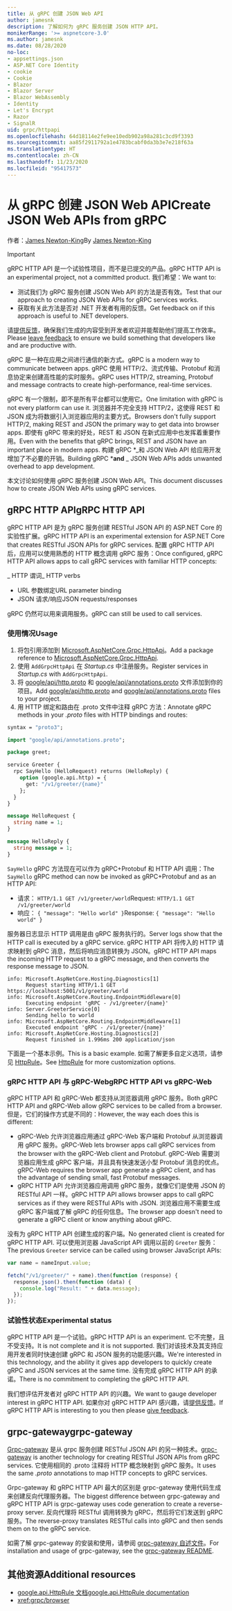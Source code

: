```yaml
---
title: 从 gRPC 创建 JSON Web API
author: jamesnk
description: 了解如何为 gRPC 服务创建 JSON HTTP API。
monikerRange: '>= aspnetcore-3.0'
ms.author: jamesnk
ms.date: 08/28/2020
no-loc:
- appsettings.json
- ASP.NET Core Identity
- cookie
- Cookie
- Blazor
- Blazor Server
- Blazor WebAssembly
- Identity
- Let's Encrypt
- Razor
- SignalR
uid: grpc/httpapi
ms.openlocfilehash: 64d18114e2fe9ee10edb902a98a281c3cd9f3393
ms.sourcegitcommit: aa85f2911792a1e4783bcabf0da3b3e7e218f63a
ms.translationtype: HT
ms.contentlocale: zh-CN
ms.lasthandoff: 11/23/2020
ms.locfileid: "95417573"
---
```

# <a name="create-json-web-apis-from-grpc"></a><span data-ttu-id="193df-103">从 gRPC 创建 JSON Web API</span><span class="sxs-lookup"><span data-stu-id="193df-103">Create JSON Web APIs from gRPC</span></span>

<span data-ttu-id="193df-104">作者：[James Newton-King](https://twitter.com/jamesnk)</span><span class="sxs-lookup"><span data-stu-id="193df-104">By [James Newton-King](https://twitter.com/jamesnk)</span></span>

> [!IMPORTANT]
> <span data-ttu-id="193df-105">gRPC HTTP API 是一个试验性项目，而不是已提交的产品。</span><span class="sxs-lookup"><span data-stu-id="193df-105">gRPC HTTP API is an experimental project, not a committed product.</span></span> <span data-ttu-id="193df-106">我们希望：</span><span class="sxs-lookup"><span data-stu-id="193df-106">We want to:</span></span>
>
> * <span data-ttu-id="193df-107">测试我们为 gRPC 服务创建 JSON Web API 的方法是否有效。</span><span class="sxs-lookup"><span data-stu-id="193df-107">Test that our approach to creating JSON Web APIs for gRPC services works.</span></span>
> * <span data-ttu-id="193df-108">获取有关此方法是否对 .NET 开发者有用的反馈。</span><span class="sxs-lookup"><span data-stu-id="193df-108">Get feedback on if this approach is useful to .NET developers.</span></span>
>
> <span data-ttu-id="193df-109">请[提供反馈](https://github.com/grpc/grpc-dotnet/issues/167)，确保我们生成的内容受到开发者欢迎并能帮助他们提高工作效率。</span><span class="sxs-lookup"><span data-stu-id="193df-109">Please [leave feedback](https://github.com/grpc/grpc-dotnet/issues/167) to ensure we build something that developers like and are productive with.</span></span>

<span data-ttu-id="193df-110">gRPC 是一种在应用之间进行通信的新方式。</span><span class="sxs-lookup"><span data-stu-id="193df-110">gRPC is a modern way to communicate between apps.</span></span> <span data-ttu-id="193df-111">gRPC 使用 HTTP/2、流式传输、Protobuf 和消息协定来创建高性能的实时服务。</span><span class="sxs-lookup"><span data-stu-id="193df-111">gRPC uses HTTP/2, streaming, Protobuf and message contracts to create high-performance, real-time services.</span></span>

<span data-ttu-id="193df-112">gRPC 有一个限制，即不是所有平台都可以使用它。</span><span class="sxs-lookup"><span data-stu-id="193df-112">One limitation with gRPC is not every platform can use it.</span></span> <span data-ttu-id="193df-113">浏览器并不完全支持 HTTP/2，这使得 REST 和 JSON 成为将数据引入浏览器应用的主要方式。</span><span class="sxs-lookup"><span data-stu-id="193df-113">Browsers don't fully support HTTP/2, making REST and JSON the primary way to get data into browser apps.</span></span> <span data-ttu-id="193df-114">即使有 gRPC 带来的好处，REST 和 JSON 在新式应用中也发挥着重要作用。</span><span class="sxs-lookup"><span data-stu-id="193df-114">Even with the benefits that gRPC brings, REST and JSON have an important place in modern apps.</span></span> <span data-ttu-id="193df-115">构建 gRPC \*_和 JSON Web API 给应用开发增加了不必要的开销。</span><span class="sxs-lookup"><span data-stu-id="193df-115">Building gRPC \***and** _ JSON Web APIs adds unwanted overhead to app development.</span></span>

<span data-ttu-id="193df-116">本文讨论如何使用 gRPC 服务创建 JSON Web API。</span><span class="sxs-lookup"><span data-stu-id="193df-116">This document discusses how to create JSON Web APIs using gRPC services.</span></span>

## <a name="grpc-http-api"></a><span data-ttu-id="193df-117">gRPC HTTP API</span><span class="sxs-lookup"><span data-stu-id="193df-117">gRPC HTTP API</span></span>

<span data-ttu-id="193df-118">gRPC HTTP API 是为 gRPC 服务创建 RESTful JSON API 的 ASP.NET Core 的实验性扩展。</span><span class="sxs-lookup"><span data-stu-id="193df-118">gRPC HTTP API is an experimental extension for ASP.NET Core that creates RESTful JSON APIs for gRPC services.</span></span> <span data-ttu-id="193df-119">配置 gRPC HTTP API 后，应用可以使用熟悉的 HTTP 概念调用 gRPC 服务：</span><span class="sxs-lookup"><span data-stu-id="193df-119">Once configured, gRPC HTTP API allows apps to call gRPC services with familiar HTTP concepts:</span></span>

<span data-ttu-id="193df-120">_ HTTP 谓词</span><span class="sxs-lookup"><span data-stu-id="193df-120">_ HTTP verbs</span></span>
* <span data-ttu-id="193df-121">URL 参数绑定</span><span class="sxs-lookup"><span data-stu-id="193df-121">URL parameter binding</span></span>
* <span data-ttu-id="193df-122">JSON 请求/响应</span><span class="sxs-lookup"><span data-stu-id="193df-122">JSON requests/responses</span></span>

<span data-ttu-id="193df-123">gRPC 仍然可以用来调用服务。</span><span class="sxs-lookup"><span data-stu-id="193df-123">gRPC can still be used to call services.</span></span>

### <a name="usage"></a><span data-ttu-id="193df-124">使用情况</span><span class="sxs-lookup"><span data-stu-id="193df-124">Usage</span></span>

1. <span data-ttu-id="193df-125">将包引用添加到 [Microsoft.AspNetCore.Grpc.HttpApi](https://www.nuget.org/packages/Microsoft.AspNetCore.Grpc.HttpApi)。</span><span class="sxs-lookup"><span data-stu-id="193df-125">Add a package reference to [Microsoft.AspNetCore.Grpc.HttpApi](https://www.nuget.org/packages/Microsoft.AspNetCore.Grpc.HttpApi).</span></span>
1. <span data-ttu-id="193df-126">使用 `AddGrpcHttpApi` 在 *Startup.cs* 中注册服务。</span><span class="sxs-lookup"><span data-stu-id="193df-126">Register services in *Startup.cs* with `AddGrpcHttpApi`.</span></span>
1. <span data-ttu-id="193df-127">将 [google/api/http.proto](https://github.com/aspnet/AspLabs/blob/c1e59cacf7b9606650d6ec38e54fa3a82377f360/src/GrpcHttpApi/sample/Proto/google/api/http.proto) 和 [google/api/annotations.proto](https://github.com/aspnet/AspLabs/blob/c1e59cacf7b9606650d6ec38e54fa3a82377f360/src/GrpcHttpApi/sample/Proto/google/api/annotations.proto) 文件添加到你的项目。</span><span class="sxs-lookup"><span data-stu-id="193df-127">Add [google/api/http.proto](https://github.com/aspnet/AspLabs/blob/c1e59cacf7b9606650d6ec38e54fa3a82377f360/src/GrpcHttpApi/sample/Proto/google/api/http.proto) and [google/api/annotations.proto](https://github.com/aspnet/AspLabs/blob/c1e59cacf7b9606650d6ec38e54fa3a82377f360/src/GrpcHttpApi/sample/Proto/google/api/annotations.proto) files to your project.</span></span>
1. <span data-ttu-id="193df-128">用 HTTP 绑定和路由在 .proto 文件中注释 gRPC 方法：</span><span class="sxs-lookup"><span data-stu-id="193df-128">Annotate gRPC methods in your *.proto* files with HTTP bindings and routes:</span></span>

```protobuf
syntax = "proto3";

import "google/api/annotations.proto";

package greet;

service Greeter {
  rpc SayHello (HelloRequest) returns (HelloReply) {
    option (google.api.http) = {
      get: "/v1/greeter/{name}"
    };
  }
}

message HelloRequest {
  string name = 1;
}

message HelloReply {
  string message = 1;
}
```

<span data-ttu-id="193df-129">`SayHello` gRPC 方法现在可以作为 gRPC+Protobuf 和 HTTP API 调用：</span><span class="sxs-lookup"><span data-stu-id="193df-129">The `SayHello` gRPC method can now be invoked as gRPC+Protobuf and as an HTTP API:</span></span>

* <span data-ttu-id="193df-130">请求： `HTTP/1.1 GET /v1/greeter/world`</span><span class="sxs-lookup"><span data-stu-id="193df-130">Request: `HTTP/1.1 GET /v1/greeter/world`</span></span>
* <span data-ttu-id="193df-131">响应： `{ "message": "Hello world" }`</span><span class="sxs-lookup"><span data-stu-id="193df-131">Response: `{ "message": "Hello world" }`</span></span>

<span data-ttu-id="193df-132">服务器日志显示 HTTP 调用是由 gRPC 服务执行的。</span><span class="sxs-lookup"><span data-stu-id="193df-132">Server logs show that the HTTP call is executed by a gRPC service.</span></span> <span data-ttu-id="193df-133">gRPC HTTP API 将传入的 HTTP 请求映射到 gRPC 消息，然后将响应消息转换为 JSON。</span><span class="sxs-lookup"><span data-stu-id="193df-133">gRPC HTTP API maps the incoming HTTP request to a gRPC message, and then converts the response message to JSON.</span></span>

```
info: Microsoft.AspNetCore.Hosting.Diagnostics[1]
      Request starting HTTP/1.1 GET https://localhost:5001/v1/greeter/world
info: Microsoft.AspNetCore.Routing.EndpointMiddleware[0]
      Executing endpoint 'gRPC - /v1/greeter/{name}'
info: Server.GreeterService[0]
      Sending hello to world
info: Microsoft.AspNetCore.Routing.EndpointMiddleware[1]
      Executed endpoint 'gRPC - /v1/greeter/{name}'
info: Microsoft.AspNetCore.Hosting.Diagnostics[2]
      Request finished in 1.996ms 200 application/json
```

<span data-ttu-id="193df-134">下面是一个基本示例。</span><span class="sxs-lookup"><span data-stu-id="193df-134">This is a basic example.</span></span> <span data-ttu-id="193df-135">如需了解更多自定义选项，请参见 [HttpRule](https://cloud.google.com/service-infrastructure/docs/service-management/reference/rpc/google.api#google.api.HttpRule)。</span><span class="sxs-lookup"><span data-stu-id="193df-135">See [HttpRule](https://cloud.google.com/service-infrastructure/docs/service-management/reference/rpc/google.api#google.api.HttpRule) for more customization options.</span></span>

### <a name="grpc-http-api-vs-grpc-web"></a><span data-ttu-id="193df-136">gRPC HTTP API 与 gRPC-Web</span><span class="sxs-lookup"><span data-stu-id="193df-136">gRPC HTTP API vs gRPC-Web</span></span>

<span data-ttu-id="193df-137">gRPC HTTP API 和 gRPC-Web 都支持从浏览器调用 gRPC 服务。</span><span class="sxs-lookup"><span data-stu-id="193df-137">Both gRPC HTTP API and gRPC-Web allow gRPC services to be called from a browser.</span></span> <span data-ttu-id="193df-138">但是，它们的操作方式是不同的：</span><span class="sxs-lookup"><span data-stu-id="193df-138">However, the way each does this is different:</span></span>

* <span data-ttu-id="193df-139">gRPC-Web 允许浏览器应用通过 gRPC-Web 客户端和 Protobuf 从浏览器调用 gRPC 服务。</span><span class="sxs-lookup"><span data-stu-id="193df-139">gRPC-Web lets browser apps call gRPC services from the browser with the gRPC-Web client and Protobuf.</span></span> <span data-ttu-id="193df-140">gRPC-Web 需要浏览器应用生成 gRPC 客户端，并且具有快速发送小型 Protobuf 消息的优点。</span><span class="sxs-lookup"><span data-stu-id="193df-140">gRPC-Web requires the browser app generate a gRPC client, and has the advantage of sending small, fast Protobuf messages.</span></span>
* <span data-ttu-id="193df-141">gRPC HTTP API 允许浏览器应用调用 gRPC 服务，就像它们是使用 JSON 的 RESTful API 一样。</span><span class="sxs-lookup"><span data-stu-id="193df-141">gRPC HTTP API allows browser apps to call gRPC services as if they were RESTful APIs with JSON.</span></span> <span data-ttu-id="193df-142">浏览器应用不需要生成 gRPC 客户端或了解 gRPC 的任何信息。</span><span class="sxs-lookup"><span data-stu-id="193df-142">The browser app doesn't need to generate a gRPC client or know anything about gRPC.</span></span>

<span data-ttu-id="193df-143">没有为 gRPC HTTP API 创建生成的客户端。</span><span class="sxs-lookup"><span data-stu-id="193df-143">No generated client is created for gRPC HTTP API.</span></span> <span data-ttu-id="193df-144">可以使用浏览器 JavaScript API 调用以前的 `Greeter` 服务：</span><span class="sxs-lookup"><span data-stu-id="193df-144">The previous `Greeter` service can be called using browser JavaScript APIs:</span></span>

```javascript
var name = nameInput.value;

fetch("/v1/greeter/" + name).then(function (response) {
  response.json().then(function (data) {
    console.log("Result: " + data.message);
  });
});
```

### <a name="experimental-status"></a><span data-ttu-id="193df-145">试验性状态</span><span class="sxs-lookup"><span data-stu-id="193df-145">Experimental status</span></span>

<span data-ttu-id="193df-146">gRPC HTTP API 是一个试验。</span><span class="sxs-lookup"><span data-stu-id="193df-146">gRPC HTTP API is an experiment.</span></span> <span data-ttu-id="193df-147">它不完整，且不受支持。</span><span class="sxs-lookup"><span data-stu-id="193df-147">It is not complete and it is not supported.</span></span> <span data-ttu-id="193df-148">我们对该技术及其支持应用开发者同时快速创建 gRPC 和 JSON 服务的功能感兴趣。</span><span class="sxs-lookup"><span data-stu-id="193df-148">We're interested in this technology, and the ability it gives app developers to quickly create gRPC and JSON services at the same time.</span></span> <span data-ttu-id="193df-149">没有完成 gRPC HTTP API 的承诺。</span><span class="sxs-lookup"><span data-stu-id="193df-149">There is no commitment to completing the gRPC HTTP API.</span></span>

<span data-ttu-id="193df-150">我们想评估开发者对 gRPC HTTP API 的兴趣。</span><span class="sxs-lookup"><span data-stu-id="193df-150">We want to gauge developer interest in gRPC HTTP API.</span></span> <span data-ttu-id="193df-151">如果你对 gRPC HTTP API 感兴趣，请[提供反馈](https://github.com/grpc/grpc-dotnet/issues/167)。</span><span class="sxs-lookup"><span data-stu-id="193df-151">If gRPC HTTP API is interesting to you then please [give feedback](https://github.com/grpc/grpc-dotnet/issues/167).</span></span>

## <a name="grpc-gateway"></a><span data-ttu-id="193df-152">grpc-gateway</span><span class="sxs-lookup"><span data-stu-id="193df-152">grpc-gateway</span></span>

<span data-ttu-id="193df-153">[Grpc-gateway](https://grpc-ecosystem.github.io/grpc-gateway/) 是从 grpc 服务创建 RESTful JSON API 的另一种技术。</span><span class="sxs-lookup"><span data-stu-id="193df-153">[grpc-gateway](https://grpc-ecosystem.github.io/grpc-gateway/) is another technology for creating RESTful JSON APIs from gRPC services.</span></span> <span data-ttu-id="193df-154">它使用相同的 .proto 注释将 HTTP 概念映射到 gRPC 服务。</span><span class="sxs-lookup"><span data-stu-id="193df-154">It uses the same *.proto* annotations to map HTTP concepts to gRPC services.</span></span>

<span data-ttu-id="193df-155">Grpc-gateway 和 gRPC HTTP API 最大的区别是 grpc-gateway 使用代码生成来创建反向代理服务器。</span><span class="sxs-lookup"><span data-stu-id="193df-155">The biggest difference between grpc-gateway and gRPC HTTP API is grpc-gateway uses code generation to create a reverse-proxy server.</span></span> <span data-ttu-id="193df-156">反向代理将 RESTful 调用转换为 gRPC，然后将它们发送到 gRPC 服务。</span><span class="sxs-lookup"><span data-stu-id="193df-156">The reverse-proxy translates RESTful calls into gRPC and then sends them on to the gRPC service.</span></span>

<span data-ttu-id="193df-157">如需了解 grpc-gateway 的安装和使用，请参阅 [grpc-gateway 自述文件](https://github.com/grpc-ecosystem/grpc-gateway/#grpc-gateway)。</span><span class="sxs-lookup"><span data-stu-id="193df-157">For installation and usage of grpc-gateway, see the [grpc-gateway README](https://github.com/grpc-ecosystem/grpc-gateway/#grpc-gateway).</span></span>

## <a name="additional-resources"></a><span data-ttu-id="193df-158">其他资源</span><span class="sxs-lookup"><span data-stu-id="193df-158">Additional resources</span></span>

* [<span data-ttu-id="193df-159">google.api.HttpRule 文档</span><span class="sxs-lookup"><span data-stu-id="193df-159">google.api.HttpRule documentation</span></span>](https://cloud.google.com/service-infrastructure/docs/service-management/reference/rpc/google.api#google.api.HttpRule)
* <xref:grpc/browser>
